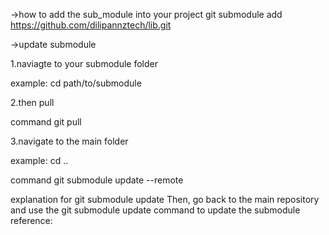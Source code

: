 ->how to add the sub_module into your project
git submodule add https://github.com/dilipannztech/lib.git

->update submodule

1.naviagte to your submodule folder

example:
cd path/to/submodule

2.then pull

command
git pull

3.navigate to the main folder

example:
cd ..

command
git submodule update --remote

explanation for git submodule update
Then, go back to the main repository and use the git submodule update command to update the submodule reference:
